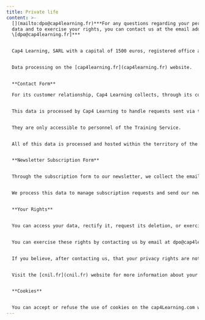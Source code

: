 ```yaml
---
title: Private life
content: >-
  [](mailto:dpo@cap4learning.fr)***For any questions regarding your personal
  data and to exercise your rights, you can contact us at the email address:
  \[dpo@cap4learning.fr]***


  Cap4 Learning, SARL with a capital of 1500 euros, registered office at 75 rue de Richelieu 75002 Paris.


  Data processing on the [cap4learning.fr](cap4learning.fr) website.


  **Contact Form**

  For its customer relationship, Cap4 Learning collects, through its contact page, the following personal data: Name, Email, and Personal Message.


  This data is processed by Cap4 Learning to handle requests sent via the website's contact page. They are kept for 2 years from their collection or the last positive action by the concerned person.


  They are only accessible to personnel of the Training Service.


  All of this data is processed and hosted within the territory of the European Union.


  **Newsletter Subscription Form**


  Through the subscription form to our newsletter, we collect the email.


  We process this data to manage subscription requests and send our newsletter. The email is kept for the entire duration of your subscription and then for 1 year after your unsubscription.


  **Your Rights**


  You can access your data, rectify it, request its deletion, or exercise your right to limit the processing of your data.


  You can exercise these rights by contacting us by email at dpo@cap4learning.com or by sending your request to Cap4Learning by mail: 75 rue de Richelieu 75002 Paris. Proof of your identity may be requested.


  If you believe, after contacting us, that your privacy rights are not being respected, you can file a complaint with the CNIL.


  Visit the [cnil.fr](cnil.fr) website for more information about your rights.


  **Cookies**


  You can accept or refuse the use of cookies on the cap4Learning.com website at any time.
---
```

